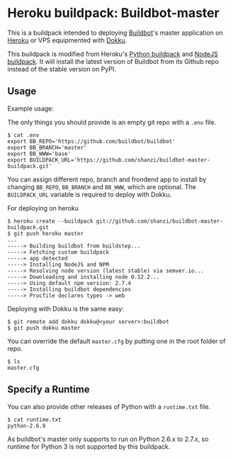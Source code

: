 Heroku buildpack: Buildbot-master
========================

This is a buildpack intended to deploying [Buildbot](http://buildbot.net)'s master application on
[Heroku](https://heroku.com) or VPS equipmented with [Dokku](https://github.com/progrium/dokku).

This buildpack is modified from Heroku's [Python buildpack](https://github.com/heroku/heroku-buildpack-python) and
[NodeJS buildpack](https://github.com/heroku/heroku-buildpack-python). It will install the latest version of Buildbot
from its Github repo instead of the stable version on PyPI.

Usage
-----

Example usage:

The only things you should provide is an empty git repo with a `.env` file.

    $ cat .env
    export BB_REPO='https://github.com/buildbot/buildbot'
    export BB_BRANCH='master'
    export BB_WWW='base'
    export BUILDPACK_URL='https://github.com/shanzi/buildbot-master-buildpack.git'

You can assign different repo, branch and frondend app to install by changing `BB_REPO`,
`BB_BRANCH` and `BB_WWW`, which are optional.
 The `BUILDPACK_URL` variable is required to deploy with Dokku.

For deploying on heroku

    $ heroku create --buildpack git://github.com/shanzi/buildbot-master-buildpack.git
    $ git push heroku master
    ...
    -----> Building buildbot from buildstep...
    -----> Fetching custom buildpack
    -----> app detected
    -----> Installing NodeJS and NPM
    -----> Resolving node version (latest stable) via semver.io...
    -----> Downloading and installing node 0.12.2...
    -----> Using default npm version: 2.7.4
    -----> Installing buildbot dependencies
    -----> Procfile declares types -> web

Deploying with Dokku is the same easy:
    
    $ git remote add dokku dokku@<your server>:buildbot
    $ git push dokku master

You can override the default `master.cfg` by putting one in the root folder of repo.

    $ ls
    master.cfg

Specify a Runtime
-----------------

You can also provide other releases of Python with a `runtime.txt` file.

    $ cat runtime.txt
    python-2.6.9

As buildbot's master only supports to run on Python 2.6.x to 2.7.x, 
so runtime for Python 3 is not supported by this buildpack.
